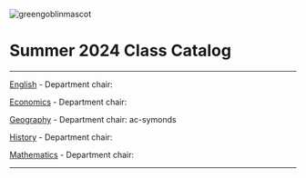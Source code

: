 ![greengoblinmascot](media/gg.jpeg)
# Summer 2024 Class Catalog
---

[English](english.md) - Department chair: <github username>

[Economics](economics.md) - Department chair: <github username> 

[Geography](geography.md) - Department chair: ac-symonds

[History](history.md) - Department chair: <github username>

[Mathematics](math.md) - Department chair: <github username>

---
